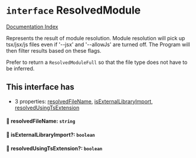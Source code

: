 # `interface` ResolvedModule

[Documentation Index](../README.md)

Represents the result of module resolution.
Module resolution will pick up tsx/jsx/js files even if '--jsx' and '--allowJs' are turned off.
The Program will then filter results based on these flags.

Prefer to return a `ResolvedModuleFull` so that the file type does not have to be inferred.

## This interface has

- 3 properties:
[resolvedFileName](#-resolvedfilename-string),
[isExternalLibraryImport](#-isexternallibraryimport-boolean),
[resolvedUsingTsExtension](#-resolvedusingtsextension-boolean)


#### 📄 resolvedFileName: `string`



#### 📄 isExternalLibraryImport?: `boolean`



#### 📄 resolvedUsingTsExtension?: `boolean`




